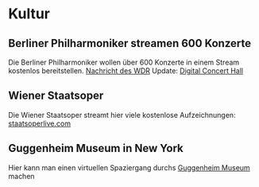 # Kultur

## Berliner Philharmoniker streamen 600 Konzerte
Die Berliner Philharmoniker wollen über 600 Konzerte in einem Stream kostenlos bereitstellen. [Nachricht des WDR](https://www1.wdr.de/kultur/kulturnachrichten/berliner-philharmoniker-coronavirus-100.html)
Update: [Digital Concert Hall](https://www.digitalconcerthall.com/concert/52528/?a=twitter&c=true)

## Wiener Staatsoper
Die Wiener Staatsoper streamt hier viele kostenlose Aufzeichnungen:
[staatsoperlive.com](https://www.staatsoperlive.com/)

## Guggenheim Museum in New York
Hier kann man einen virtuellen Spaziergang durchs [Guggenheim Museum](https://artsandculture.google.com/streetview/solomon-r-guggenheim-museum-interior-streetview/jAHfbv3JGM2KaQ?hl=en&sv_lng=-73.95902634325634&sv_lat=40.78285751667664&sv_h=30.75703204567916&sv_p=0.06928383072430222&sv_pid=MfnUmHRyOSzMtY3vtYU05g&sv_z=0.9645743015259166) machen





